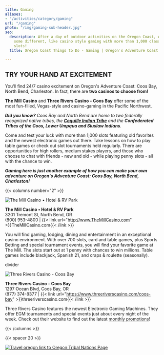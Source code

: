 ```yaml
---
title: Gaming
aliases:
- "/activities/category/gaming"
url: "/gaming"
photo: "/img/gaming-sub-header.jpg"
seo:
  description: After a day of outdoor activities on the Oregon Coast, why not try
    some different, like casino style gaming with more than 1,000 classic and new
    slots!
  title: Oregon Coast Things to Do - Gaming | Oregon's Adventure Coast

---
```

## TRY YOUR HAND AT EXCITEMENT

You'll find 24/7 casino excitement on Oregon's Adventure Coast: Coos Bay, North Bend, Charleston. In fact, there are **two casinos to choose from!**

**The Mill Casino** and **Three Rivers Casino - Coos Bay** offer some of the most fun-filled, Vegas-style and casino-gaming in the Pacific Northwest.

**_Did you know?_** _Coos Bay and North Bend are home to two federally recognized native tribes, the_ [**_Coquille Indian Tribe_**](/tribal-heritage-coquilles/) _and the **Confederated Tribes of the Coos, Lower Umpqua and Siuslaw Indians**._

Come and test your luck with more than 1,000 slots featuring old favorites and the newest electronic games out there. Take lessons on how to play table games or check out slot tournaments held regularly. There are opportunities for high rollers, medium stakes players, and those who choose to chat with friends - new and old - while playing penny slots - all with the chance to win.

**_Gaming here is just another example of how you can make your own adventure on Oregon's Adventure Coast: Coos Bay, North Bend, Charleston!_**

{{< columns number="2" >}}

![The Mill Casino • Hotel & RV Park](/img/slots_foursome.jpg)

**The Mill Casino • Hotel & RV Park**  
3201 Tremont St, North Bend, OR  
(800) 953-4800 | {{< link url="http://www.TheMillCasino.com" >}}TheMillCasino.com{{< /link >}}

You will find gaming, lodging, dining and entertainment in an exceptional casino environment. With over 700 slots, card and table games, plus Sports Betting and special tournament events, you will find your favorite game at The Mill. The slots start out at 1 penny with chances to win millions. Table games include blackjack, Spanish 21, and craps & roulette (seasonally).

divider

![Three Rivers Casino - Coos Bay](/img/three-rivers-casino.jpg)

**Three Rivers Casino – Coos Bay**  
1297 Ocean Blvd, Coos Bay, OR  
(877) 374-8377 | {{< link url="https://www.threeriverscasino.com/coos-bay" >}}threeriverscasino.com{{< /link >}}

Three Rivers Casino features the newest Electronic Gaming Machines. They offer EGM tournaments and special events just about every night of the week. Check out their website to find out the latest [monthly promotions](https://www.threeriverscasino.com/coos-bay-promotions)!

{{< /columns >}}

{{< spacer 20 >}}

 [![Travel oregon link to Oregon Tribal Nations Page](/img/traveloregon-indianbutton-695x125.jpg)](https://traveloregon.com/places-to-go/tribal-nations)